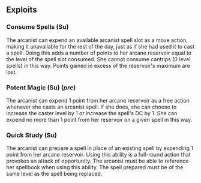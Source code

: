 ## **Exploits**

### **Consume Spells** (Su)
The arcanist can expend an available arcanist spell slot as a move action, making it unavailable for the rest of the day, just as if she had used it to cast a spell. Doing this adds a number of points to her arcane reservoir equal to the level of the spell slot consumed. She cannot consume cantrips (0 level spells) in this way. Points gained in excess of the reservoir's maximum are lost.

### **Potent Magic** (Su) $(pre)$
The arcanist can expend 1 point from her arcane reservoir as a free action whenever she casts an arcanist spell. If she does, she can choose to increase the caster level by 1 or increase the spell's DC by 1. She can expend no more than 1 point from her reservoir on a given spell in this way.

### **Quick Study** (Su)
The arcanist can prepare a spell in place of an existing spell by expending 1 point from her arcane reservoir. Using this ability is a full-round action that provokes an attack of opportunity. The arcanist must be able to reference her spellbook when using this ability. The spell prepared must be of the same level as the spell being replaced.
